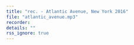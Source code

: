 ```yaml
---
title: "rec. - Atlantic Avenue, New York 2016"
file: "atlantic_avenue.mp3"
recorder: 
details: ""
rss_ignore: true
---
```

